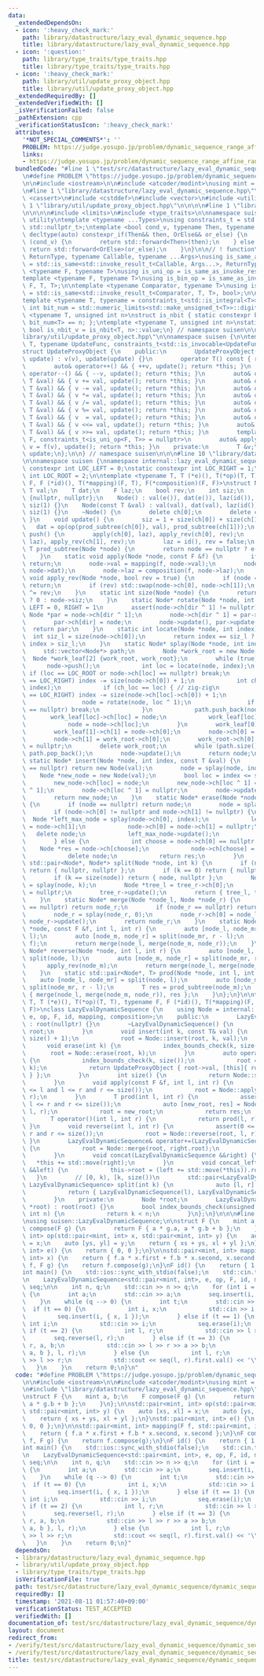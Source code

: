 ```yaml
---
data:
  _extendedDependsOn:
  - icon: ':heavy_check_mark:'
    path: library/datastructure/lazy_eval_dynamic_sequence.hpp
    title: library/datastructure/lazy_eval_dynamic_sequence.hpp
  - icon: ':question:'
    path: library/type_traits/type_traits.hpp
    title: library/type_traits/type_traits.hpp
  - icon: ':heavy_check_mark:'
    path: library/util/update_proxy_object.hpp
    title: library/util/update_proxy_object.hpp
  _extendedRequiredBy: []
  _extendedVerifiedWith: []
  _isVerificationFailed: false
  _pathExtension: cpp
  _verificationStatusIcon: ':heavy_check_mark:'
  attributes:
    '*NOT_SPECIAL_COMMENTS*': ''
    PROBLEM: https://judge.yosupo.jp/problem/dynamic_sequence_range_affine_range_sum
    links:
    - https://judge.yosupo.jp/problem/dynamic_sequence_range_affine_range_sum
  bundledCode: "#line 1 \"test/src/datastructure/lazy_eval_dynamic_sequence/dynamic_sequence_range_affine_range_sum.test.cpp\"\
    \n#define PROBLEM \"https://judge.yosupo.jp/problem/dynamic_sequence_range_affine_range_sum\"\
    \n\n#include <iostream>\n\n#include <atcoder/modint>\nusing mint = atcoder::modint998244353;\n\
    \n#line 1 \"library/datastructure/lazy_eval_dynamic_sequence.hpp\"\n\n\n\n#include\
    \ <cassert>\n#include <cstddef>\n#include <vector>\n#include <utility>\n\n#line\
    \ 1 \"library/util/update_proxy_object.hpp\"\n\n\n\n#line 1 \"library/type_traits/type_traits.hpp\"\
    \n\n\n\n#include <limits>\n#include <type_traits>\n\nnamespace suisen {\n// !\
    \ utility\ntemplate <typename ...Types>\nusing constraints_t = std::enable_if_t<std::conjunction_v<Types...>,\
    \ std::nullptr_t>;\ntemplate <bool cond_v, typename Then, typename OrElse>\nconstexpr\
    \ decltype(auto) constexpr_if(Then&& then, OrElse&& or_else) {\n    if constexpr\
    \ (cond_v) {\n        return std::forward<Then>(then);\n    } else {\n       \
    \ return std::forward<OrElse>(or_else);\n    }\n}\n\n// ! function\ntemplate <typename\
    \ ReturnType, typename Callable, typename ...Args>\nusing is_same_as_invoke_result\
    \ = std::is_same<std::invoke_result_t<Callable, Args...>, ReturnType>;\ntemplate\
    \ <typename F, typename T>\nusing is_uni_op = is_same_as_invoke_result<T, F, T>;\n\
    template <typename F, typename T>\nusing is_bin_op = is_same_as_invoke_result<T,\
    \ F, T, T>;\n\ntemplate <typename Comparator, typename T>\nusing is_comparator\
    \ = std::is_same<std::invoke_result_t<Comparator, T, T>, bool>;\n\n// ! integral\n\
    template <typename T, typename = constraints_t<std::is_integral<T>>>\nconstexpr\
    \ int bit_num = std::numeric_limits<std::make_unsigned_t<T>>::digits;\ntemplate\
    \ <typename T, unsigned int n>\nstruct is_nbit { static constexpr bool value =\
    \ bit_num<T> == n; };\ntemplate <typename T, unsigned int n>\nstatic constexpr\
    \ bool is_nbit_v = is_nbit<T, n>::value;\n} // namespace suisen\n\n\n#line 5 \"\
    library/util/update_proxy_object.hpp\"\n\nnamespace suisen {\n\ntemplate <typename\
    \ T, typename UpdateFunc, constraints_t<std::is_invocable<UpdateFunc>> = nullptr>\n\
    struct UpdateProxyObject {\n    public:\n        UpdateProxyObject(T &v, UpdateFunc\
    \ update) : v(v), update(update) {}\n        operator T() const { return v; }\n\
    \        auto& operator++() && { ++v, update(); return *this; }\n        auto&\
    \ operator--() && { --v, update(); return *this; }\n        auto& operator+=(const\
    \ T &val) && { v += val, update(); return *this; }\n        auto& operator-=(const\
    \ T &val) && { v -= val, update(); return *this; }\n        auto& operator*=(const\
    \ T &val) && { v *= val, update(); return *this; }\n        auto& operator/=(const\
    \ T &val) && { v /= val, update(); return *this; }\n        auto& operator%=(const\
    \ T &val) && { v %= val, update(); return *this; }\n        auto& operator =(const\
    \ T &val) && { v  = val, update(); return *this; }\n        auto& operator<<=(const\
    \ T &val) && { v <<= val, update(); return *this; }\n        auto& operator>>=(const\
    \ T &val) && { v >>= val, update(); return *this; }\n        template <typename\
    \ F, constraints_t<is_uni_op<F, T>> = nullptr>\n        auto& apply(F f) && {\
    \ v = f(v), update(); return *this; }\n    private:\n        T &v;\n        UpdateFunc\
    \ update;\n};\n\n} // namespace suisen\n\n\n#line 10 \"library/datastructure/lazy_eval_dynamic_sequence.hpp\"\
    \n\nnamespace suisen {\nnamespace internal::lazy_eval_dynamic_sequence {\n\nstatic\
    \ constexpr int LOC_LEFT = 0;\nstatic constexpr int LOC_RIGHT = 1;\nstatic constexpr\
    \ int LOC_ROOT = 2;\n\ntemplate <typename T, T (*e)(), T(*op)(T, T), typename\
    \ F, F (*id)(), T(*mapping)(F, T), F(*composition)(F, F)>\nstruct Node {\n   \
    \ T val;\n    T dat;\n    F laz;\n    bool rev;\n    int siz;\n    Node *ch[2]\
    \ {nullptr, nullptr};\n    Node() : val(e()), dat(e()), laz(id()), rev(false),\
    \ siz(1) {}\n    Node(const T &val) : val(val), dat(val), laz(id()), rev(false),\
    \ siz(1) {}\n    ~Node() {\n        delete ch[0];\n        delete ch[1];\n   \
    \ }\n    void update() {\n        siz = 1 + size(ch[0]) + size(ch[1]);\n     \
    \   dat = op(op(prod_subtree(ch[0]), val), prod_subtree(ch[1]));\n    }\n    void\
    \ push() {\n        apply(ch[0], laz), apply_rev(ch[0], rev);\n        apply(ch[1],\
    \ laz), apply_rev(ch[1], rev);\n        laz = id(), rev = false;\n    }\n    static\
    \ T prod_subtree(Node *node) {\n        return node == nullptr ? e() : node->dat;\n\
    \    }\n    static void apply(Node *node, const F &f) {\n        if (node == nullptr)\
    \ return;\n        node->val = mapping(f, node->val);\n        node->dat = mapping(f,\
    \ node->dat);\n        node->laz = composition(f, node->laz);\n    }\n    static\
    \ void apply_rev(Node *node, bool rev = true) {\n        if (node == nullptr)\
    \ return;\n        if (rev) std::swap(node->ch[0], node->ch[1]);\n        node->rev\
    \ ^= rev;\n    }\n    static int size(Node *node) {\n        return node == nullptr\
    \ ? 0 : node->siz;\n    }\n    static Node* rotate(Node *node, int dir) { // dir:\
    \ LEFT = 0, RIGHT = 1\n        assert(node->ch[dir ^ 1] != nullptr);\n       \
    \ Node *par = node->ch[dir ^ 1];\n        node->ch[dir ^ 1] = par->ch[dir];\n\
    \        par->ch[dir] = node;\n        node->update(), par->update();\n      \
    \  return par;\n    }\n    static int locate(Node *node, int index) {\n      \
    \  int siz_l = size(node->ch[0]);\n        return index == siz_l ? LOC_ROOT :\
    \ index > siz_l;\n    }\n    static Node* splay(Node *node, int index) {\n   \
    \     std::vector<Node*> path;\n        Node *work_root = new Node();\n      \
    \  Node *work_leaf[2] {work_root, work_root};\n        while (true) {\n      \
    \      node->push();\n            int loc = locate(node, index);\n           \
    \ if (loc == LOC_ROOT or node->ch[loc] == nullptr) break;\n            if (loc\
    \ == LOC_RIGHT) index -= size(node->ch[0]) + 1;\n            int ch_loc = locate(node->ch[loc],\
    \ index);\n            if (ch_loc == loc) { // zig-zig\n                if (loc\
    \ == LOC_RIGHT) index -= size(node->ch[loc]->ch[0]) + 1;\n                node->ch[loc]->push();\n\
    \                node = rotate(node, loc ^ 1);\n                if (node->ch[loc]\
    \ == nullptr) break;\n            }\n            path.push_back(node);\n     \
    \       work_leaf[loc]->ch[loc] = node;\n            work_leaf[loc] = node;\n\
    \            node = node->ch[loc];\n        }\n        work_leaf[0]->ch[0] = node->ch[1];\n\
    \        work_leaf[1]->ch[1] = node->ch[0];\n        node->ch[0] = work_root->ch[1];\n\
    \        node->ch[1] = work_root->ch[0];\n        work_root->ch[0] = work_root->ch[1]\
    \ = nullptr;\n        delete work_root;\n        while (path.size()) path.back()->update(),\
    \ path.pop_back();\n        node->update();\n        return node;\n    }\n   \
    \ static Node* insert(Node *node, int index, const T &val) {\n        if (node\
    \ == nullptr) return new Node(val);\n        node = splay(node, index);\n    \
    \    Node *new_node = new Node(val);\n        bool loc = index <= size(node->ch[0]);\n\
    \        new_node->ch[loc] = node;\n        new_node->ch[loc ^ 1] = node->ch[loc\
    \ ^ 1];\n        node->ch[loc ^ 1] = nullptr;\n        node->update(), new_node->update();\n\
    \        return new_node;\n    }\n    static Node* erase(Node *node, int index)\
    \ {\n        if (node == nullptr) return node;\n        node = splay(node, index);\n\
    \        if (node->ch[0] != nullptr and node->ch[1] != nullptr) {\n          \
    \  Node *left_max_node = splay(node->ch[0], index);\n            left_max_node->ch[1]\
    \ = node->ch[1];\n            node->ch[0] = node->ch[1] = nullptr;\n         \
    \   delete node;\n            left_max_node->update();\n            return left_max_node;\n\
    \        } else {\n            int choose = node->ch[0] == nullptr;\n        \
    \    Node *res = node->ch[choose];\n            node->ch[choose] = nullptr;\n\
    \            delete node;\n            return res;\n        }\n    }\n    static\
    \ std::pair<Node*, Node*> split(Node *node, int k) {\n        if (node == nullptr)\
    \ return { nullptr, nullptr };\n        if (k == 0) return { nullptr, node };\n\
    \        if (k == size(node)) return { node, nullptr };\n        Node *tree_r\
    \ = splay(node, k);\n        Node *tree_l = tree_r->ch[0];\n        tree_r->ch[0]\
    \ = nullptr;\n        tree_r->update();\n        return { tree_l, tree_r };\n\
    \    }\n    static Node* merge(Node *node_l, Node *node_r) {\n        if (node_l\
    \ == nullptr) return node_r;\n        if (node_r == nullptr) return node_l;\n\
    \        node_r = splay(node_r, 0);\n        node_r->ch[0] = node_l;\n       \
    \ node_r->update();\n        return node_r;\n    }\n    static Node* apply(Node\
    \ *node, const F &f, int l, int r) {\n        auto [node_l, node_mr] = split(node,\
    \ l);\n        auto [node_m, node_r] = split(node_mr, r - l);\n        apply(node_m,\
    \ f);\n        return merge(node_l, merge(node_m, node_r));\n    }\n    static\
    \ Node* reverse(Node *node, int l, int r) {\n        auto [node_l, node_mr] =\
    \ split(node, l);\n        auto [node_m, node_r] = split(node_mr, r - l);\n  \
    \      apply_rev(node_m);\n        return merge(node_l, merge(node_m, node_r));\n\
    \    }\n    static std::pair<Node*, T> prod(Node *node, int l, int r) {\n    \
    \    auto [node_l, node_mr] = split(node, l);\n        auto [node_m, node_r] =\
    \ split(node_mr, r - l);\n        T res = prod_subtree(node_m);\n        return\
    \ { merge(node_l, merge(node_m, node_r)), res };\n    }\n};\n}\n\ntemplate <typename\
    \ T, T (*e)(), T(*op)(T, T), typename F, F (*id)(), T(*mapping)(F, T), F(*composition)(F,\
    \ F)>\nclass LazyEvalDynamicSequence {\n    using Node = internal::lazy_eval_dynamic_sequence::Node<T,\
    \ e, op, F, id, mapping, composition>;\n    public:\n        LazyEvalDynamicSequence()\
    \ : root(nullptr) {}\n        ~LazyEvalDynamicSequence() {\n            delete\
    \ root;\n        }\n        void insert(int k, const T& val) {\n            index_bounds_check(k,\
    \ size() + 1);\n            root = Node::insert(root, k, val);\n        }\n  \
    \      void erase(int k) {\n            index_bounds_check(k, size());\n     \
    \       root = Node::erase(root, k);\n        }\n        auto operator[](int k)\
    \ {\n            index_bounds_check(k, size());\n            root = Node::splay(root,\
    \ k);\n            return UpdateProxyObject { root->val, [this]{ root->update();\
    \ } };\n        }\n        int size() {\n            return Node::size(root);\n\
    \        }\n        void apply(const F &f, int l, int r) {\n            assert(0\
    \ <= l and l <= r and r <= size());\n            root = Node::apply(root, f, l,\
    \ r);\n        }\n        T prod(int l, int r) {\n            assert(0 <= l and\
    \ l <= r and r <= size());\n            auto [new_root, res] = Node::prod(root,\
    \ l, r);\n            root = new_root;\n            return res;\n        }\n \
    \       T operator()(int l, int r) {\n            return prod(l, r);\n       \
    \ }\n        void reverse(int l, int r) {\n            assert(0 <= l and l <=\
    \ r and r <= size());\n            root = Node::reverse(root, l, r);\n       \
    \ }\n        LazyEvalDynamicSequence& operator+=(LazyEvalDynamicSequence &&right)\
    \ {\n            root = Node::merge(root, right.root);\n            return *this;\n\
    \        }\n        void concat(LazyEvalDynamicSequence &&right) {\n         \
    \   *this += std::move(right);\n        }\n        void concat_left(LazyEvalDynamicSequence\
    \ &&left) {\n            this->root = (left += std::move(*this)).root;\n     \
    \   }\n        // [0, k), [k, size())\n        std::pair<LazyEvalDynamicSequence,\
    \ LazyEvalDynamicSequence> split(int k) {\n            auto [l, r] = Node::split(k);\n\
    \            return { LazyEvalDynamicSequence(l), LazyEvalDynamicSequence(r) };\n\
    \        }\n    private:\n        Node *root;\n        LazyEvalDynamicSequence(Node\
    \ *root) : root(root) {}\n        bool index_bounds_check(unsigned int k, unsigned\
    \ int n) {\n            return k < n;\n        }\n};\n}\n\n\n#line 9 \"test/src/datastructure/lazy_eval_dynamic_sequence/dynamic_sequence_range_affine_range_sum.test.cpp\"\
    \nusing suisen::LazyEvalDynamicSequence;\n\nstruct F {\n    mint a, b;\n    F\
    \ compose(F g) {\n        return F { a * g.a, a * g.b + b };\n    }\n};\n\nstd::pair<mint,\
    \ int> op(std::pair<mint, int> x, std::pair<mint, int> y) {\n    auto [xs, xl]\
    \ = x;\n    auto [ys, yl] = y;\n    return { xs + ys, xl + yl };\n}\nstd::pair<mint,\
    \ int> e() {\n    return { 0, 0 };\n}\n\nstd::pair<mint, int> mapping(F f, std::pair<mint,\
    \ int> x) {\n    return { f.a * x.first + f.b * x.second, x.second };\n}\nF composition(F\
    \ f, F g) {\n    return f.compose(g);\n}\nF id() {\n    return { 1, 0 };\n}\n\n\
    int main() {\n    std::ios::sync_with_stdio(false);\n    std::cin.tie(nullptr);\n\
    \n    LazyEvalDynamicSequence<std::pair<mint, int>, e, op, F, id, mapping, composition>\
    \ seq;\n\n    int n, q;\n    std::cin >> n >> q;\n    for (int i = 0; i < n; ++i)\
    \ {\n        int a;\n        std::cin >> a;\n        seq.insert(i, { a, 1 });\n\
    \    }\n    while (q --> 0) {\n        int t;\n        std::cin >> t;\n      \
    \  if (t == 0) {\n            int i, x;\n            std::cin >> i >> x;\n   \
    \         seq.insert(i, { x, 1 });\n        } else if (t == 1) {\n           \
    \ int i;\n            std::cin >> i;\n            seq.erase(i);\n        } else\
    \ if (t == 2) {\n            int l, r;\n            std::cin >> l >> r;\n    \
    \        seq.reverse(l, r);\n        } else if (t == 3) {\n            int l,\
    \ r, a, b;\n            std::cin >> l >> r >> a >> b;\n            seq.apply({\
    \ a, b }, l, r);\n        } else {\n            int l, r;\n            std::cin\
    \ >> l >> r;\n            std::cout << seq(l, r).first.val() << '\\n';\n     \
    \   }\n    }\n    return 0;\n}\n"
  code: "#define PROBLEM \"https://judge.yosupo.jp/problem/dynamic_sequence_range_affine_range_sum\"\
    \n\n#include <iostream>\n\n#include <atcoder/modint>\nusing mint = atcoder::modint998244353;\n\
    \n#include \"library/datastructure/lazy_eval_dynamic_sequence.hpp\"\nusing suisen::LazyEvalDynamicSequence;\n\
    \nstruct F {\n    mint a, b;\n    F compose(F g) {\n        return F { a * g.a,\
    \ a * g.b + b };\n    }\n};\n\nstd::pair<mint, int> op(std::pair<mint, int> x,\
    \ std::pair<mint, int> y) {\n    auto [xs, xl] = x;\n    auto [ys, yl] = y;\n\
    \    return { xs + ys, xl + yl };\n}\nstd::pair<mint, int> e() {\n    return {\
    \ 0, 0 };\n}\n\nstd::pair<mint, int> mapping(F f, std::pair<mint, int> x) {\n\
    \    return { f.a * x.first + f.b * x.second, x.second };\n}\nF composition(F\
    \ f, F g) {\n    return f.compose(g);\n}\nF id() {\n    return { 1, 0 };\n}\n\n\
    int main() {\n    std::ios::sync_with_stdio(false);\n    std::cin.tie(nullptr);\n\
    \n    LazyEvalDynamicSequence<std::pair<mint, int>, e, op, F, id, mapping, composition>\
    \ seq;\n\n    int n, q;\n    std::cin >> n >> q;\n    for (int i = 0; i < n; ++i)\
    \ {\n        int a;\n        std::cin >> a;\n        seq.insert(i, { a, 1 });\n\
    \    }\n    while (q --> 0) {\n        int t;\n        std::cin >> t;\n      \
    \  if (t == 0) {\n            int i, x;\n            std::cin >> i >> x;\n   \
    \         seq.insert(i, { x, 1 });\n        } else if (t == 1) {\n           \
    \ int i;\n            std::cin >> i;\n            seq.erase(i);\n        } else\
    \ if (t == 2) {\n            int l, r;\n            std::cin >> l >> r;\n    \
    \        seq.reverse(l, r);\n        } else if (t == 3) {\n            int l,\
    \ r, a, b;\n            std::cin >> l >> r >> a >> b;\n            seq.apply({\
    \ a, b }, l, r);\n        } else {\n            int l, r;\n            std::cin\
    \ >> l >> r;\n            std::cout << seq(l, r).first.val() << '\\n';\n     \
    \   }\n    }\n    return 0;\n}"
  dependsOn:
  - library/datastructure/lazy_eval_dynamic_sequence.hpp
  - library/util/update_proxy_object.hpp
  - library/type_traits/type_traits.hpp
  isVerificationFile: true
  path: test/src/datastructure/lazy_eval_dynamic_sequence/dynamic_sequence_range_affine_range_sum.test.cpp
  requiredBy: []
  timestamp: '2021-08-11 01:57:40+09:00'
  verificationStatus: TEST_ACCEPTED
  verifiedWith: []
documentation_of: test/src/datastructure/lazy_eval_dynamic_sequence/dynamic_sequence_range_affine_range_sum.test.cpp
layout: document
redirect_from:
- /verify/test/src/datastructure/lazy_eval_dynamic_sequence/dynamic_sequence_range_affine_range_sum.test.cpp
- /verify/test/src/datastructure/lazy_eval_dynamic_sequence/dynamic_sequence_range_affine_range_sum.test.cpp.html
title: test/src/datastructure/lazy_eval_dynamic_sequence/dynamic_sequence_range_affine_range_sum.test.cpp
---
```

